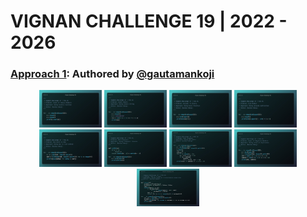 # VIGNAN CHALLENGE 19 | 2022 - 2026

### <a target="_blank" href="https://github.com/gautamankoji">Approach 1</a>: Authored by <a target="_blank" href="https://github.com/gautamankoji">@gautamankoji</a>

<div align="center">
    <a href="./problems/cnt_family_members.py"><kbd><img src="./images/count_of_family_members_py.jpeg" title="1. Count of Family Members | gautamankoji" alt="Img count_of_family_members_py" width=100px height=60px></kbd></a>
    <a href="./problems/cnt_vowels.py"><kbd><img src="./images/count_vowels_py.jpeg" title="2. Count Vowels | gautamankoji" alt="Img count_vowels_py" width=100px height=60px></kbd></a>
    <a href="./problems/decimal_binary.py"><kbd><img src="./images/decimal_to_binary_py.jpeg" title="3. Decimal To Binary | gautamankoji" alt="Img decimal_to_binary_py" width=100px height=60px></kbd></a>
    <a href="./problems/find_number.py"><kbd><img src="./images/find_number_py.jpeg" title="4. Find Number | gautamankoji" alt="Img find_number_py" width=100px height=60px></kbd></a>
    <a href="./problems/max_score_in_row.py"><kbd><img src="./images/max_score_in_row_py.jpeg" title="5. Max Score in Row | gautamankoji" alt="Img max_score_in_row_py" width=100px height=60px></kbd></a>
    <a href="./problems/nth_fibonacci.py"><kbd><img src="./images/nth_fibonacci_py.jpeg" title="6. Nth Fibonacci | gautamankoji" alt="Img nth_fibonacci_py" width=100px height=60px></kbd></a>
    <a href="./problems/pair_dragons.py"><kbd><img src="./images/pair_dragons_py.jpeg" title="7. Pair Dragons | gautamankoji" alt="Img pair_dragons_py" width=100px height=60px></kbd></a>
    <a href="./problems/power_of_negetive_num.py"><kbd><img src="./images/power_of_negative_numbers_py.jpeg" title="8. Power of Negative Numbers  | gautamankoji" alt="Img power_of_negative_numbers_py" width=100px height=60px></kbd></a>
    <a href="./problems/sum_of_primes.py"><kbd><img src="./images/sum_of_primes_py.jpeg" title="9. Sum of Primes | gautamankoji" alt="Img sum_of_primes_py" width=100px height=60px></kbd></a>
</div>

